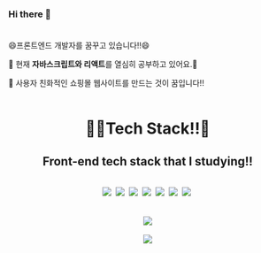 ### Hi there 👋<br><br>

😄프론트엔드 개발자를 꿈꾸고 있습니다!!😄<br>

🧐 현재 <b>자바스크립트와 리액트</b>를 열심히 공부하고 있어요.📖 

🤔 사용자 친화적인 쇼핑몰 웹사이트를 만드는 것이 꿈입니다!! <br><br>

<div align="center"><h1>🧑‍💻Tech Stack!!👨‍</h1></div>
<div align="center"><h2>Front-end tech stack that I studying!!</h2></div><br>

<div align="center">
    <img src="https://img.shields.io/badge/HTML5-E34F26?style=flat-square&logo=HTML5&logoColor=white"/></a>&nbsp;
    <img src="https://img.shields.io/badge/CSS3-1572B6?style=flat-square&logo=CSS3&logoColor=white"/></a>&nbsp;
    <img src="https://img.shields.io/badge/Sass-CC6699?style=flat-square&logo=Sass&logoColor=white"/>&nbsp;
    <img src="https://img.shields.io/badge/JavaScript-F7DF1E?style=flat-square&logo=JavaScript&logoColor=white"/></a>&nbsp;
    <img src="https://img.shields.io/badge/React-61DAFB?style=flat-square&logo=React&logoColor=white"/></a>&nbsp;
    <img src="https://img.shields.io/badge/Redux-764ABC?style=flat-square&logo=Redux&logoColor=white"/></a>&nbsp;
    <img src="https://img.shields.io/badge/StyledComponents-DB7093?style=flat-square&logo=styled-components&logoColor=white"/></a>&nbsp;
</div><br><br>


<div align="center">
    <img src="https://github-readme-stats.vercel.app/api?username=yoojs1205&show_icons=true&theme=tokyonight"><br><br>
    <img src="https://github-readme-stats.vercel.app/api/top-langs/?username=yoojs1205&layout=compact&theme=tokyonight">
</div>

<!--
**YOOJS1205/YOOJS1205** is a ✨ _special_ ✨ repository because its `README.md` (this file) appears on your GitHub profile.

Here are some ideas to get you started:

- 🔭 I’m currently working on ...
- 🌱 I’m currently learning ...
- 👯 I’m looking to collaborate on ...
- 🤔 I’m looking for help with ...
- 💬 Ask me about ...
- 📫 How to reach me: ...
- 😄 Pronouns: ...
- ⚡ Fun fact: ...
-->
